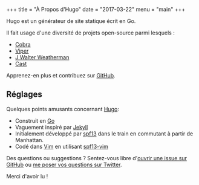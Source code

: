 +++
title = "À Propos d'Hugo"
date = "2017-03-22"
menu = "main"
+++

Hugo est un générateur de site statique écrit en Go.

Il fait usage d'une diversité de projets open-source parmi lesquels : 

* [Cobra](https://github.com/spf13/cobra)
* [Viper](https://github.com/spf13/viper)
* [J Walter Weatherman](https://github.com/spf13/jWalterWeatherman)
* [Cast](https://github.com/spf13/cast)

Apprenez-en plus et contribuez sur [GitHub](https://github.com/spf13).

## Réglages 

Quelques points amusants concernant [Hugo](http://gohugo.io/):

* Construit en [Go](http://golang.org/)
* Vaguement inspiré par [Jekyll](http://jekyllrb.com/)
* Initialement développé par [spf13](http://spf13.com/) dans le  train en commutant à partir de Manhattan.
* Codé dans [Vim](http://vim.org) en utilisant [spf13-vim](http://vim.spf13.com/)

Des questions ou suggestions ? Sentez-vous libre d'[ouvrir une  issue sur GitHub](https://github.com/spf13/hugo/issues/new) ou  [me poser vos questions sur Twitter](https://twitter.com/spf13).

Merci d'avoir lu !
